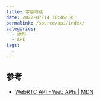 ```yaml
---
title: 本章导读
date: 2022-07-14 10:45:50
permalink: /source/api/index/
categories:
  - 源码
  - API
tags:
  - 
---
```


## 参考

- [WebRTC API - Web APIs | MDN](https://developer.mozilla.org/en-US/docs/Web/API/WebRTC_API#webrtc_reference)
